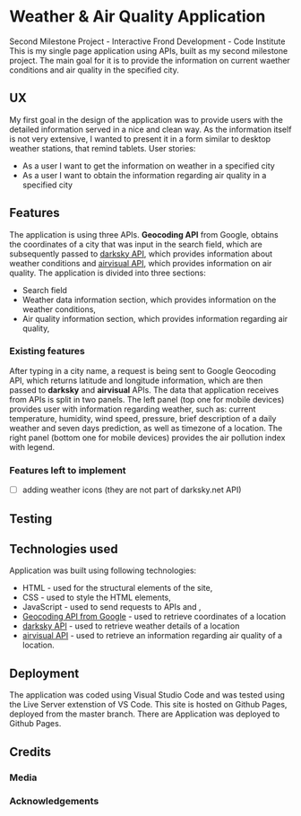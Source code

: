 # Weather & Air Quality Application
Second Milestone Project - Interactive Frond Development - Code Institute
This is my single page application using APIs, built as my second milestone project. The main goal for it is to provide the information on current waether conditions and air quality in the specified city. 
## UX
My first goal in the design of the application was to provide users with the detailed information served in a nice and clean way. As the information itself is not very extensive, I wanted to present it in a form similar to desktop weather stations, that remind tablets.
User stories:
* As a user I want to get the information on weather in a specified city
* As a user I want to obtain the information regarding air quality in a specified city
## Features
The application is using three APIs. **Geocoding API** from Google, obtains the coordinates of a city that was input in the search field, which are subsequently passed to [darksky API](https://darksky.net), which provides information about weather conditions and [airvisual API](https://www.airvisual.com/air-pollution-data-api), which provides information on air quality.
The application is divided into three sections:
* Search field
* Weather data information section, which provides information on the weather conditions,
* Air quality information section, which provides information regarding air quality,
### Existing features
After typing in a city name, a request is being sent to Google Geocoding API, which returns latitude and longitude information, which are then passed to **darksky** and **airvisual** APIs. The data that application receives from APIs is split in two panels. The left panel (top one for mobile devices) provides user with information regarding weather, such as: current temperature, humidity, wind speed, pressure, brief description of a daily weather and seven days prediction, as well as timezone of a location. The right panel (bottom one for mobile devices) provides the air pollution index with legend.
### Features left to implement
- [ ] adding weather icons (they are not part of darksky.net API)
## Testing
## Technologies used
Application was built using following technologies:
* HTML - used for the structural elements of the site,
* CSS - used to style the HTML elements,
* JavaScript - used to send requests to APIs and ,
* [Geocoding API from Google](https://developers.google.com/maps/documentation/geocoding/start) - used to retrieve coordinates of a location
* [darksky API](https://darksky.net) - used to retrieve weather details of a location
* [airvisual API](https://www.airvisual.com/air-pollution-data-api) - used to retrieve an information regarding air quality of a location.
## Deployment
The application was coded using Visual Studio Code and was tested using the Live Server extenstion of VS Code.
This site is hosted on Github Pages, deployed from the master branch. There are
Application was deployed to Github Pages.
## Credits
### Media
### Acknowledgements